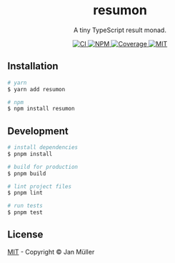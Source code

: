 <h1 align="center">resumon</h1>

<p align="center">
    A tiny TypeScript result monad.
</p>

<p align="center">
  <a href="https://github.com/DerYeger/yeger/actions/workflows/ci.yml">
    <img alt="CI" src="https://img.shields.io/github/actions/workflow/status/DerYeger/yeger/ci.yml?branch=main&label=ci&logo=github&color=#4DC71F">
  </a>
  <a href="https://www.npmjs.com/package/resumon">
    <img alt="NPM" src="https://img.shields.io/npm/v/resumon?logo=npm">
  </a>
  <a href="https://app.codecov.io/gh/DerYeger/yeger/tree/main/packages/resumon">
    <img alt="Coverage" src="https://codecov.io/gh/DerYeger/yeger/branch/main/graph/badge.svg?token=DjcvNlg4hd&flag=resumon">
  </a>
  <a href="https://opensource.org/licenses/MIT">
    <img alt="MIT" src="https://img.shields.io/npm/l/resumon?color=%234DC71F">
  </a>
</p>

## Installation

```bash
# yarn
$ yarn add resumon

# npm
$ npm install resumon
```

## Development

```bash
# install dependencies
$ pnpm install

# build for production
$ pnpm build

# lint project files
$ pnpm lint

# run tests
$ pnpm test
```

## License

[MIT](https://github.com/DerYeger/yeger/blob/main/packages/resumon/LICENSE) - Copyright &copy; Jan Müller
